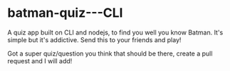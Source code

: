 # batman-quiz---CLI
A quiz app built on CLI and nodejs, to find you well you know Batman. It's simple but it's addictive. Send this to your friends and play!

Got a super quiz/question you think that should be there, create a pull request and I will add!
